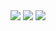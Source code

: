 <img src ="https://github.com/mailk8811/LearningNotes/blob/master/IntroductiontoComputerNetworks/picture/2-1.jpg">
<img src ="https://github.com/mailk8811/LearningNotes/blob/master/IntroductiontoComputerNetworks/picture/2-2.jpg">  
<img src ="https://github.com/mailk8811/LearningNotes/blob/master/IntroductiontoComputerNetworks/picture/2-3.jpg">  
